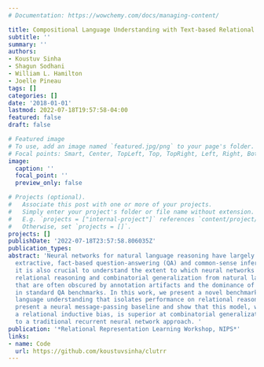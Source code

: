 ```yaml
---
# Documentation: https://wowchemy.com/docs/managing-content/

title: Compositional Language Understanding with Text-based Relational Reasoning
subtitle: ''
summary: ''
authors:
- Koustuv Sinha
- Shagun Sodhani
- William L. Hamilton
- Joelle Pineau
tags: []
categories: []
date: '2018-01-01'
lastmod: 2022-07-18T19:57:58-04:00
featured: false
draft: false

# Featured image
# To use, add an image named `featured.jpg/png` to your page's folder.
# Focal points: Smart, Center, TopLeft, Top, TopRight, Left, Right, BottomLeft, Bottom, BottomRight.
image:
  caption: ''
  focal_point: ''
  preview_only: false

# Projects (optional).
#   Associate this post with one or more of your projects.
#   Simply enter your project's folder or file name without extension.
#   E.g. `projects = ["internal-project"]` references `content/project/deep-learning/index.md`.
#   Otherwise, set `projects = []`.
projects: []
publishDate: '2022-07-18T23:57:58.806035Z'
publication_types:
abstract: 'Neural networks for natural language reasoning have largely focused on
  extractive, fact-based question-answering (QA) and common-sense inference. However,
  it is also crucial to understand the extent to which neural networks can perform
  relational reasoning and combinatorial generalization from natural language---abilities
  that are often obscured by annotation artifacts and the dominance of language modeling
  in standard QA benchmarks. In this work, we present a novel benchmark dataset for
  language understanding that isolates performance on relational reasoning. We also
  present a neural message-passing baseline and show that this model, which incorporates
  a relational inductive bias, is superior at combinatorial generalization compared
  to a traditional recurrent neural network approach. '
publication: '*Relational Representation Learning Workshop, NIPS*'
links:
- name: Code
  url: https://github.com/koustuvsinha/clutrr
---
```

